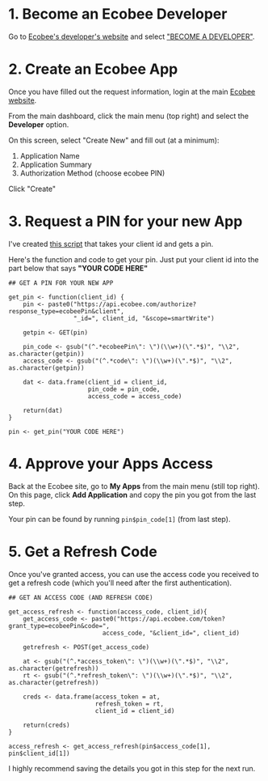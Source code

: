 # 1. Become an Ecobee Developer

Go to [Ecobee's developer's website](www.ecobee.com/developers) and select 
["BECOME A DEVELOPER"](https://www.ecobee.com/home/developer/loginDeveloper.jsp). 

# 2. Create an Ecobee App

Once you have filled out the request information, login at the main 
[Ecobee website](www.ecobee.com). 

From the main dashboard, click the main menu (top right) and select the 
**Developer** option. 

On this screen, select "Create New" and fill out (at a minimum):

1. Application Name
2. Application Summary
3. Authorization Method (choose ecobee PIN) 

Click "Create"

# 3. Request a PIN for your new App

I've created 
[this script](https://github.com/jrozra200/ecobee_vesync_connect/blob/master/ecobee_config_restore_functions.R) 
that takes your client id and gets a pin.

Here's the function and code to get your pin. Just put your client id into the 
part below that says **"YOUR CODE HERE"**

```
## GET A PIN FOR YOUR NEW APP

get_pin <- function(client_id) {
    pin <- paste0("https://api.ecobee.com/authorize?response_type=ecobeePin&client",
                  "_id=", client_id, "&scope=smartWrite")
    
    getpin <- GET(pin)
    
    pin_code <- gsub("(^.*ecobeePin\": \")(\\w+)(\".*$)", "\\2", as.character(getpin))
    access_code <- gsub("(^.*code\": \")(\\w+)(\".*$)", "\\2", as.character(getpin))
    
    dat <- data.frame(client_id = client_id,
                      pin_code = pin_code,
                      access_code = access_code)
    
    return(dat)   
}

pin <- get_pin("YOUR CODE HERE")
```

# 4. Approve your Apps Access

Back at the Ecobee site, go to **My Apps** from the main menu (still top right). 
On this page, click **Add Application** and copy the pin you got from the last 
step. 

Your pin can be found by running `pin$pin_code[1]` (from last step).

# 5. Get a Refresh Code

Once you've granted access, you can use the access code you received to get a 
refresh code (which you'll need after the first authentication).

```
## GET AN ACCESS CODE (AND REFRESH CODE)

get_access_refresh <- function(access_code, client_id){
    get_access_code <- paste0("https://api.ecobee.com/token?grant_type=ecobeePin&code=",
                          access_code, "&client_id=", client_id)
    
    getrefresh <- POST(get_access_code)
    
    at <- gsub("(^.*access_token\": \")(\\w+)(\".*$)", "\\2", as.character(getrefresh))
    rt <- gsub("(^.*refresh_token\": \")(\\w+)(\".*$)", "\\2", as.character(getrefresh))
    
    creds <- data.frame(access_token = at,
                        refresh_token = rt,
                        client_id = client_id)
    
    return(creds)
}

access_refresh <- get_access_refresh(pin$access_code[1], pin$client_id[1])
```

I highly recommend saving the details you got in this step for the next run. 
